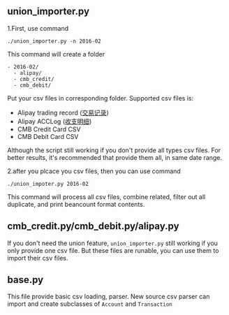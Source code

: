 

## union_importer.py


1.First, use command 

```
./union_importer.py -n 2016-02
```

This command will create a folder

```
- 2016-02/
  - alipay/
  - cmb_credit/
  - cmb_debit/
```

Put your csv files in corresponding folder. Supported csv files is:

- Alipay trading record  ([交易记录](https://consumeprod.alipay.com/record/advanced.htm))
- Alipay ACCLog ([收支明细](https://lab.alipay.com/consume/record/items.htm))
- CMB Credit Card CSV
- CMB Debit Card CSV

Although the script still working if you don't provide all types csv files.
For better results, it's recommended that provide them all, in same date range.


2.after you plcace you csv files, then you can use command 

```
./union_impoter.py 2016-02
```

This command will process all csv files, combine related, filter out all duplicate, and print beancount format contents.

## cmb_credit.py/cmb_debit.py/alipay.py

If you don't need the union feature, `union_importer.py` still working if you only provide one csv file.
But these files are runable, you can use them to import their csv files.

## base.py

This file provide basic csv loading, parser. New source csv parser can import and create subclasses of `Account` and `Transaction`




